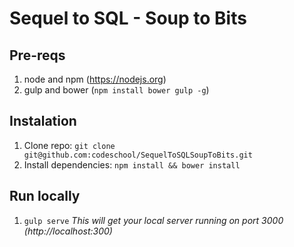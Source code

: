# Sequel to SQL - Soup to Bits

## Pre-reqs
1. node and npm (https://nodejs.org)
2. gulp and bower (`npm install bower gulp -g`)

## Instalation
1. Clone repo: `git clone git@github.com:codeschool/SequelToSQLSoupToBits.git`
2. Install dependencies: `npm install && bower install`

## Run locally
1. `gulp serve`
_This will get your local server running on port 3000 (http://localhost:300)_
